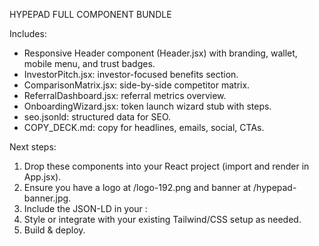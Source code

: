 HYPEPAD FULL COMPONENT BUNDLE

Includes:
- Responsive Header component (Header.jsx) with branding, wallet, mobile menu, and trust badges.
- InvestorPitch.jsx: investor-focused benefits section.
- ComparisonMatrix.jsx: side-by-side competitor matrix.
- ReferralDashboard.jsx: referral metrics overview.
- OnboardingWizard.jsx: token launch wizard stub with steps.
- seo.jsonld: structured data for SEO.
- COPY_DECK.md: copy for headlines, emails, social, CTAs.

Next steps:
1. Drop these components into your React project (import and render in App.jsx).
2. Ensure you have a logo at /logo-192.png and banner at /hypepad-banner.jpg.
3. Include the JSON-LD in your <head>:
   <script type="application/ld+json">
   {insert contents of seo.jsonld here}
   </script>
4. Style or integrate with your existing Tailwind/CSS setup as needed.
5. Build & deploy.

